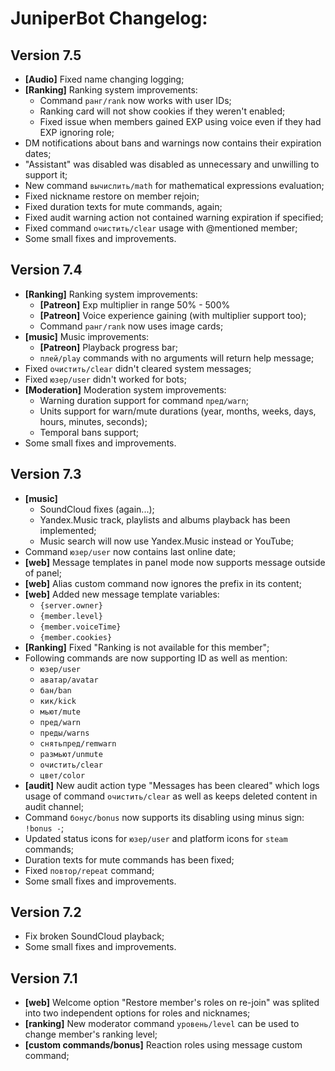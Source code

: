 # JuniperBot Changelog:

## Version 7.5
 - **[Audio]** Fixed name changing logging;
 - **[Ranking]** Ranking system improvements:
   - Command `ранг/rank` now works with user IDs;
   - Ranking card will not show cookies if they weren't enabled;
   - Fixed issue when members gained EXP using voice even if they had EXP ignoring role;
 - DM notifications about bans and warnings now contains their expiration dates;
 - "Assistant" was disabled was disabled as unnecessary and unwilling to support it;
 - New command `вычислить/math` for mathematical expressions evaluation;
 - Fixed nickname restore on member rejoin;
 - Fixed duration texts for mute commands, again;
 - Fixed audit warning action not contained warning expiration if specified;
 - Fixed command `очистить/clear` usage with @mentioned member;
 - Some small fixes and improvements.

## Version 7.4
 - **[Ranking]** Ranking system improvements:
   - **[Patreon]** Exp multiplier in range 50% - 500%
   - **[Patreon]** Voice experience gaining (with multiplier support too);
   - Command `ранг/rank` now uses image cards;
 - **[music]** Music improvements:
   - **[Patreon]** Playback progress bar;
   - `плей/play` commands with no arguments will return help message;
 - Fixed `очистить/clear` didn't cleared system messages;
 - Fixed `юзер/user` didn't worked for bots;
 - **[Moderation]** Moderation system improvements:
   - Warning duration support for command `пред/warn`;
   - Units support for warn/mute durations (year, months, weeks, days, hours, minutes, seconds);
   - Temporal bans support;
 - Some small fixes and improvements.

## Version 7.3
 - **[music]**
   - SoundCloud fixes (again...);
   - Yandex.Music track, playlists and albums playback has been implemented;
   - Music search will now use Yandex.Music instead or YouTube;
 - Command `юзер/user` now contains last online date;
 - **[web]** Message templates in panel mode now supports message outside of panel;
 - **[web]** Alias custom command now ignores the prefix in its content;
 - **[web]** Added new message template variables:
   - `{server.owner}`
   - `{member.level}`
   - `{member.voiceTime}`
   - `{member.cookies}`
 - **[Ranking]** Fixed "Ranking is not available for this member";
 - Following commands are now supporting ID as well as mention:
   - `юзер/user`
   - `аватар/avatar`
   - `бан/ban`
   - `кик/kick`
   - `мьют/mute`
   - `пред/warn`
   - `преды/warns`
   - `снятьпред/remwarn`
   - `размьют/unmute`
   - `очистить/clear`
   - `цвет/color`
 - **[audit]** New audit action type "Messages has been cleared" which logs usage of command `очистить/clear` as well as keeps deleted content in audit channel;
 - Command `бонус/bonus` now supports its disabling using minus sign: `!bonus -`;
 - Updated status icons for `юзер/user` and platform icons for `steam` commands;
 - Duration texts for mute commands has been fixed;
 - Fixed `повтор/repeat` command;
 - Some small fixes and improvements.

## Version 7.2
 - Fix broken SoundCloud playback;
 - Some small fixes and improvements.

## Version 7.1
 - **[web]** Welcome option "Restore member's roles on re-join" was splited into two independent options for roles and nicknames;
 - **[ranking]** New moderator command `уровень/level` can be used to change member's ranking level;
 - **[custom commands/bonus]** Reaction roles using message custom command;

